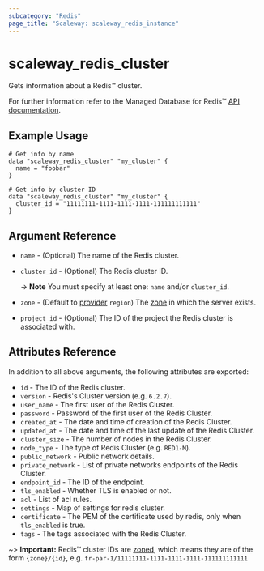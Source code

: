 ```yaml
---
subcategory: "Redis"
page_title: "Scaleway: scaleway_redis_instance"
---
```


# scaleway_redis_cluster

Gets information about a Redis™ cluster.

For further information refer to the Managed Database for Redis™ [API documentation](https://developers.scaleway.com/en/products/redis/api/v1alpha1/#clusters-a85816).

## Example Usage

```hcl
# Get info by name
data "scaleway_redis_cluster" "my_cluster" {
  name = "foobar"
}

# Get info by cluster ID
data "scaleway_redis_cluster" "my_cluster" {
  cluster_id = "11111111-1111-1111-1111-111111111111"
}
```

## Argument Reference

- `name` - (Optional) The name of the Redis cluster.

- `cluster_id` - (Optional) The Redis cluster ID.

  -> **Note** You must specify at least one: `name` and/or `cluster_id`.

- `zone` - (Default to [provider](../index.md) `region`) The [zone](../guides/regions_and_zones.md#zones) in which the server exists.

- `project_id` - (Optional) The ID of the project the Redis cluster is associated with.

## Attributes Reference

In addition to all above arguments, the following attributes are exported:

- `id` - The ID of the Redis cluster.
- `version` - Redis's Cluster version (e.g. `6.2.7`).
- `user_name` -  The first user of the Redis Cluster.
- `password` - Password of the first user of the Redis Cluster.
- `created_at` - The date and time of creation of the Redis Cluster.
- `updated_at` - The date and time of the last update of the Redis Cluster.
- `cluster_size` - The number of nodes in the Redis Cluster.
- `node_type` - The type of Redis Cluster (e.g. `RED1-M`).
- `public_network` - Public network details.
- `private_network` - List of private networks endpoints of the Redis Cluster.
- `endpoint_id` - The ID of the endpoint.
- `tls_enabled` -  Whether TLS is enabled or not.
- `acl` - List of acl rules.
- `settings` -  Map of settings for redis cluster.
- `certificate` - The PEM of the certificate used by redis, only when `tls_enabled` is true.
- `tags` - The tags associated with the Redis Cluster.


~> **Important:** Redis™ cluster IDs are [zoned](../guides/regions_and_zones.md#resource-ids), which means they are of the form `{zone}/{id}`, e.g. `fr-par-1/11111111-1111-1111-1111-111111111111`
